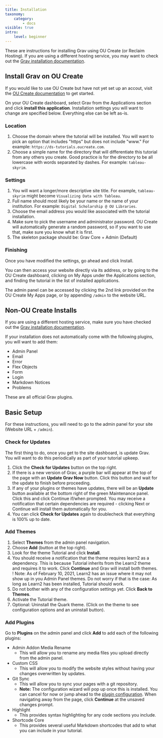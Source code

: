 ```yaml
---
title: Installation
taxonomy:
    category:
        - docs
visible: true
intro:
    level: beginner
---
```


These are instructions for installing Grav using OU Create (or Reclaim Hosting). If you are using a different hosting service, you may want to check out the [Grav installation documentation](https://learn.getgrav.org/basics/installation).

## Install Grav on OU Create

If you would like to use OU Create but have not yet set up an accout, visit the [OU Create documentation](https://create.ou.edu/docs/getting-started/general-information/) to get started.

On your OU Create dashboard, select Grav from the Applications section and click **install this application**. Installation settings you will want to change are specified below. Everything else can be left as-is.

### Location

1. Choose the domain where the tutorial will be installed. You will want to pick an option that includes "https" but does not include "www." For example: `https://ds-tutorials.oucreate.com`.
2. Choose a simple name for the directory that will differentiate this tutorial from any others you create. Good practice is for the directory to be all lowercase with words separated by dashes. For example: `tableau-skyrim`.

### Settings

1. You will want a longer/more descriptive site title. For example, `tableau-skyrim` might become `Visualizing Data with Tableau`.
2. Full name should most likely be your name or the name of your institution. For example: `Digital Scholarship @ OU Libraries`.
3. Choose the email address you would like associated with the tutorial installation.
4. Make sure to pick the username and administrator password. OU Create will automatically generate a random password, so if you want to use that, make sure you know what it is first.
5. The skeleton package should be: Grav Core + Admin (Default)

### Finishing

Once you have modified the settings, go ahead and click Install.

You can then access your website directly via its address, or by going to the OU Create dashboard, clicking on My Apps under the Applications section, and finding the tutorial in the list of installed applications.

The admin panel can be accessed by clicking the 2nd link provided on the OU Create My Apps page, or by appending `/admin` to the website URL.

## Non-OU Create Installs

If you are using a different hosting service, make sure you have checked out the [Grav installation documentation](https://learn.getgrav.org/basics/installation).

If your installation does not automatically come with the following plugins, you will want to add them:
- Admin Panel
- Email
- Error
- Flex Objects
- Form
- Login
- Markdown Notices
- Problems

These are all official Grav plugins.

## Basic Setup

For these instructions, you will need to go to the admin panel for your site (Website URL + `/admin`).

### Check for Updates

The first thing to do, once you get to the site dashboard, is update Grav. You will want to do this periodically as part of your tutorial upkeep.

1. Click the **Check for Updates** button on the top right.
2. If there is a new version of Grav, a purple bar will appear at the top of the page with an **Update Grav Now** button. Click this button and wait for the update to finish before proceeding.
3. If any of your plugins or themes have updates, there will be an **Update** button available at the bottom right of the green Maintenance panel. Click this and click Continue if/when prompted. You may receive a notification that certain dependencies are required - clicking Next or Continue will install them automatically for you.
4. You can click **Check for Updates** again to doublecheck that everything is 100% up to date.

### Add Themes

1. Select **Themes** from the admin panel navigation.
2. Choose **Add** (button at the top right).
3. Look for the theme Tutorial and click **Install**.
4. You should receive a notification that the theme requires learn2 as a dependency. This is because Tutorial inherits from the Learn2 theme and requires it to work. Click **Continue** and Grav will install both themes.
! Note: As of February 10, 2021, Learn2 has an issue where it may not show up in you Admin Panel themes. Do not worry if that is the case: As long as Learn2 has been installed, Tutorial should work.
5. Do not bother with any of the configuration settings yet. Click **Back to Themes**.
6. Activate the Tutorial theme.
7. Optional: Uninstall the Quark theme. (Click on the theme to see configuration options and an uninstall button).

### Add Plugins

Go to **Plugins** on the admin panel and click **Add** to add each of the following plugins:

- Admin Addon Media Rename
	- This will allow you to rename any media files you upload directly from the admin panel.
- Custom CSS
	- This will allow you to modify the website styles without having your changes overwritten by updates.
- Git Sync
	- This will allow you to sync your pages with a git repository.
	- **Note:** The configuration wizard will pop up once this is installed. You can cancel for now or jump ahead to the [plugin configuration](https://ds-tutorials.oucreate.com/tutorial-template/setup/configuration#plugin-configuration). When navigating away from the page, click **Continue** at the unsaved changes prompt.
- Highlight
	- This provides syntax highlighting for any code sections you include.
- Shortcode Core
	- This provides several useful Markdown shortcodes that add to what you can include in your tutorial.